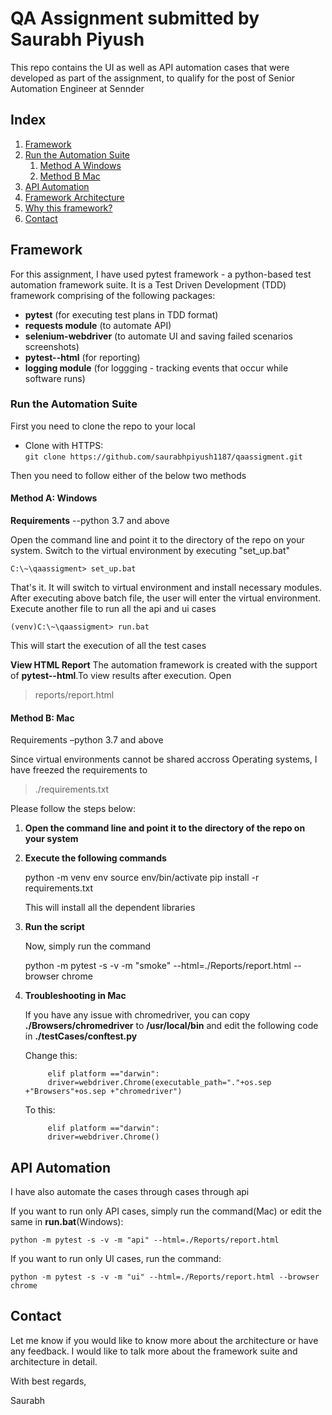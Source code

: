 # QA Assignment submitted by **Saurabh Piyush**
This repo contains the UI as well as API automation cases that were developed as part of the assignment, to qualify for the post of Senior Automation Engineer at Sennder

## Index
1. [Framework](#Framework)
2. [Run the Automation Suite](#Run-the-Automation-Suite)
    1. [Method A Windows](#Method-A-Windows)
    2. [Method B Mac](#Method-B-Mac)
3. [API Automation](#---API-Automation)
4. [Framework Architecture](#Framework-Architecture)
5. [Why this framework?](#Why-this-framework?)
6. [Contact](#Contact)

## **Framework**
For this assignment, I have used pytest framework - a python-based test automation framework suite. It is a Test Driven Development (TDD) framework comprising of the following packages:
- **pytest** (for executing test plans in TDD format)
- **requests module** (to automate API)
- **selenium-webdriver** (to automate UI and saving failed scenarios screenshots)
- **pytest--html** (for reporting)
- **logging module** (for loggging - tracking events that occur while software runs)

### **Run the Automation Suite**
First you need to clone the repo to your local

- Clone with HTTPS:     
    `git clone https://github.com/saurabhpiyush1187/qaassigment.git`

Then you need to follow either of the below two methods
#### **Method A**: Windows
**Requirements** 
--python 3.7 and above

Open the command line and point it to the directory of the repo on your system. Switch to the virtual environment by executing "set_up.bat"
    
    C:\~\qaassigment> set_up.bat
That's it.
It will switch to virtual environment and install necessary modules. After executing above batch file, the user will enter the virtual environment. Execute another file to run all the api and ui cases

    (venv)C:\~\qaassigment> run.bat
This will start the execution of all the test cases

**View HTML Report**
The automation framework is created with the support of **pytest--html**.To view results after execution. Open

>reports/report.html
    

#### **Method B**: Mac

Requirements
–python 3.7 and above

Since virtual environments cannot be shared accross Operating systems, I have freezed the requirements to 

>./requirements.txt

Please follow the steps below:

1. **Open the command line and point it to the directory of the repo on your system**
    
2. **Execute the following commands**
 
    python -m venv env
    source env/bin/activate
    pip install -r requirements.txt

    This will install all the dependent libraries

3. **Run the script**

    Now, simply run the command
    
    python -m pytest -s -v -m "smoke" --html=./Reports/report.html --browser chrome

4. **Troubleshooting in Mac**
    
    If you have any issue with chromedriver, you can copy **./Browsers/chromedriver** to **/usr/local/bin**
    and edit the following code in **./testCases/conftest.py**

    Change this:
    
            elif platform =="darwin":
            driver=webdriver.Chrome(executable_path="."+os.sep +"Browsers"+os.sep +"chromedriver")   
            
    To this:
    
            elif platform =="darwin":
            driver=webdriver.Chrome()
    

## **API Automation**
I have also automate the cases through cases through api

If you want to run only API cases, simply run the command(Mac) or edit the same in **run.bat**(Windows):
    
    python -m pytest -s -v -m "api" --html=./Reports/report.html

If you want to run only UI cases, run the command:

    python -m pytest -s -v -m "ui" --html=./Reports/report.html --browser chrome



## **Contact**
Let me know if you would like to know more about the architecture or have any feedback. I would like to talk more about the framework suite and architecture in detail.

With best regards,

Saurabh

